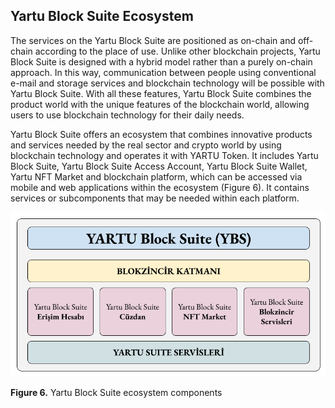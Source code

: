 ## Yartu Block Suite Ecosystem

The services on the Yartu Block Suite are positioned as on-chain and off-chain according to the place of use. Unlike other blockchain projects, Yartu Block Suite is designed with a hybrid model rather than a purely on-chain approach. In this way, communication between people using conventional e-mail and storage services and blockchain technology will be possible with Yartu Block Suite. With all these features, Yartu Block Suite combines the product world with the unique features of the blockchain world, allowing users to use blockchain technology for their daily needs.

Yartu Block Suite offers an ecosystem that combines innovative products and services needed by the real sector and crypto world by using blockchain technology and operates it with YARTU Token. It includes Yartu Block Suite, Yartu Block Suite Access Account, Yartu Block Suite Wallet, Yartu NFT Market and blockchain platform, which can be accessed via mobile and web applications within the ecosystem (Figure 6). It contains services or subcomponents that may be needed within each platform.

![](/images/ecosystem_1.png)

**Figure 6.** Yartu Block Suite ecosystem components
